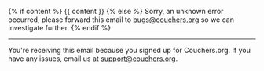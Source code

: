 {% if content %}
{{ content }}
{% else %}
Sorry, an unknown error occurred, please forward this email to bugs@couchers.org so we can investigate further.
{% endif %}

---

You're receiving this email because you signed up for Couchers.org. If you have any issues, email us at <support@couchers.org>.
